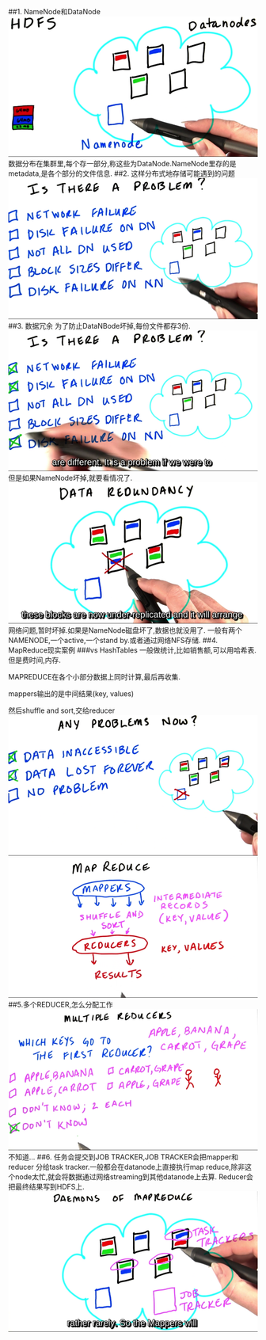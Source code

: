 ##1. NameNode和DataNode
![](image/3.png)
数据分布在集群里,每个存一部分,称这些为DataNode.NameNode里存的是metadata,是各个部分的文件信息.
##2. 这样分布式地存储可能遇到的问题
![](image/4.png)
##3. 数据冗余
为了防止DataNBode坏掉,每份文件都存3份.
![](image/5.png)
但是如果NameNode坏掉,就要看情况了.
![](image/6.png)
网络问题,暂时坏掉.如果是NameNode磁盘坏了,数据也就没用了.
一般有两个NAMENODE,一个active,一个stand by.或者通过网络NFS存储.
##4. MapReduce现实案例
###vs HashTables
一般做统计,比如销售额,可以用哈希表.但是费时间,内存.

MAPREDUCE在各个小部分数据上同时计算,最后再收集.

mappers输出的是中间结果(key, values)

然后shuffle and sort,交给reducer
![](image/7.png)
![](image/8.png)
##5.多个REDUCER,怎么分配工作
![](image/9.png)
不知道...
##6.
任务会提交到JOB TRACKER,JOB TRACKER会把mapper和reducer 分给task tracker.一般都会在datanode上直接执行map reduce,除非这个node太忙,就会将数据通过网络streaming到其他datanode上去算.
Reducer会把最终结果写到HDFS上.
![](image/10.png)
